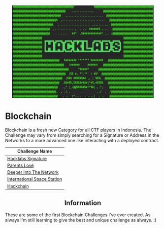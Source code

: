 <p align="center">
  <img width="460" height="300" src="/Hacklabs/asset/Hacklabs.png">
</p>

Blockchain
=====
Blockchain is a fresh new Category for all CTF players in Indonesia. The Challenge may vary from simply searching for a Signature or Address in the Networks to a more advanced one like interacting with a deployed contract.  

| Challenge Name |
| --- |
| [Hacklabs Signature](/Hacklabs/Hacklabs%20Signature/README.md) |
| [Parents Love](/Hacklabs/Parents%20Love/README.md) |
| [Deeper Into The Network](/Hacklabs/Deeper%20Into%20The%20Network/README.md) |
| [International Space Station](/Hacklabs/International%20Space%20Station/README.md) |
| [Hackchain](/Hacklabs/Hackchain/README.md)

<h2 align="center">Information</h2>
These are some of the first Blockchain Challenges I've ever created. As always I'm still learning to give the best and unique challenge as always.                                          :) 
